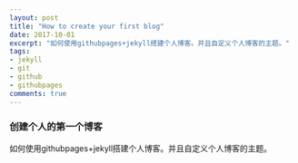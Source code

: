 ```yaml
---
layout: post
title: "How to create your first blog"
date: 2017-10-01
excerpt: "如何使用githubpages+jekyll搭建个人博客。并且自定义个人博客的主题。"
tags:
- jekyll
- git
- github
- githubpages
comments: true
---
```


### 创建个人的第一个博客
如何使用githubpages+jekyll搭建个人博客。并且自定义个人博客的主题。
